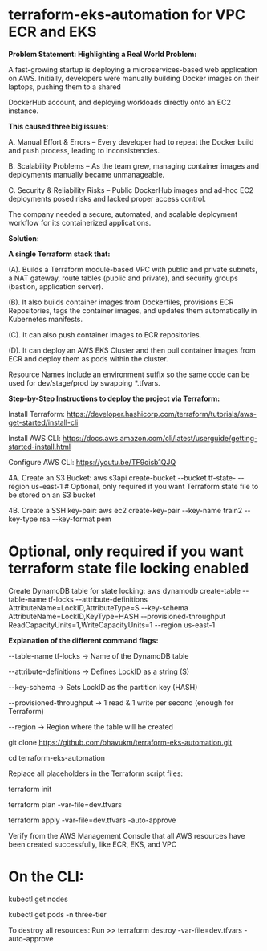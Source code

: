 # terraform-eks-automation for VPC ECR and EKS

**Problem Statement: Highlighting a Real World Problem:**

A fast-growing startup is deploying a microservices-based web application on AWS. Initially, developers were manually building Docker images on their laptops, pushing them to a shared 

DockerHub account, and deploying workloads directly onto an EC2 instance.

**This caused three big issues:**

A. Manual Effort & Errors – Every developer had to repeat the Docker build and push process, leading to inconsistencies.

B. Scalability Problems – As the team grew, managing container images and deployments manually became unmanageable.

C. Security & Reliability Risks – Public DockerHub images and ad-hoc EC2 deployments posed risks and lacked proper access control.

The company needed a secure, automated, and scalable deployment workflow for its containerized applications.

**Solution:**

**A single Terraform stack that:**

(A). Builds a Terraform module-based VPC with public and private subnets, a NAT gateway, route tables (public and private), and security groups (bastion, application server).

(B). It also builds container images from Dockerfiles, provisions ECR Repositories, tags the container images, and updates them automatically in Kubernetes manifests.

(C). It can also push container images to ECR repositories.

(D). It can deploy an AWS EKS Cluster and then pull container images from ECR and deploy them as pods within the cluster.

Resource Names include an environment suffix so the same code can be used for dev/stage/prod by swapping *.tfvars.

**Step-by-Step Instructions to deploy the project via Terraform:**

Install Terraform: https://developer.hashicorp.com/terraform/tutorials/aws-get-started/install-cli

Install AWS CLI: https://docs.aws.amazon.com/cli/latest/userguide/getting-started-install.html

Configure AWS CLI: https://youtu.be/TF9oisb1QJQ

4A. Create an S3 Bucket: aws s3api create-bucket --bucket tf-state- --region us-east-1  # Optional, only required if you want Terraform state file to be stored on an S3 bucket

4B. Create a SSH key-pair: aws ec2 create-key-pair --key-name train2 --key-type rsa --key-format pem

# Optional, only required if you want terraform state file locking enabled
Create DynamoDB table for state locking:
aws dynamodb create-table --table-name tf-locks --attribute-definitions AttributeName=LockID,AttributeType=S --key-schema AttributeName=LockID,KeyType=HASH --provisioned-throughput ReadCapacityUnits=1,WriteCapacityUnits=1
--region us-east-1

**Explanation of the different command flags:**

--table-name tf-locks → Name of the DynamoDB table

--attribute-definitions → Defines LockID as a string (S)

--key-schema → Sets LockID as the partition key (HASH)

--provisioned-throughput → 1 read & 1 write per second (enough for Terraform)

--region → Region where the table will be created

git clone https://github.com/bhavukm/terraform-eks-automation.git

cd terraform-eks-automation

Replace all placeholders in the Terraform script files:

terraform init

terraform plan -var-file=dev.tfvars

terraform apply -var-file=dev.tfvars -auto-approve

Verify from the AWS Management Console that all AWS resources have been created successfully, like ECR, EKS, and VPC

# On the CLI:

kubectl get nodes

kubectl get pods -n three-tier

To destroy all resources: Run >> terraform destroy -var-file=dev.tfvars -auto-approve
